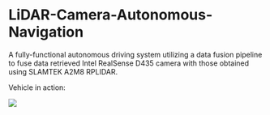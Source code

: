 # LiDAR-Camera-Autonomous-Navigation
A fully-functional autonomous driving system utilizing a data fusion pipeline to fuse data retrieved Intel RealSense D435 camera with those obtained using SLAMTEK A2M8 RPLIDAR. 

Vehicle in action:


![](https://github.com/inhald/LiDAR-Camera-Autonomous-Navigation/blob/main/optimized-compression.gif)
